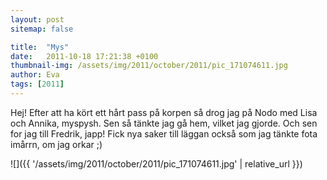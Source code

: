 ```yaml
---
layout: post
sitemap: false

title:  "Mys"
date:   2011-10-18 17:21:38 +0100
thumbnail-img: /assets/img/2011/october/2011/pic_171074611.jpg
author: Eva
tags: [2011]
---
```


Hej! Efter att ha kört ett hårt pass på korpen så drog jag på Nodo med Lisa och Annika, myspysh. Sen så tänkte jag gå hem, vilket jag gjorde. Och sen for jag till Fredrik, japp! Fick nya saker till läggan också som jag tänkte fota imårrn, om jag orkar ;)

![]({{ '/assets/img/2011/october/2011/pic_171074611.jpg'  | relative_url }})

